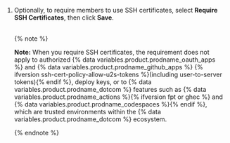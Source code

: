 1. Optionally, to require members to use SSH certificates, select **Require SSH Certificates**, then click **Save**.<br><br>

   {% note %}

   **Note:** When you require SSH certificates, the requirement does not apply to authorized {% data variables.product.prodname_oauth_apps %} and {% data variables.product.prodname_github_apps %} {% ifversion ssh-cert-policy-allow-u2s-tokens %}(including user-to-server tokens){% endif %}, deploy keys, or to {% data variables.product.prodname_dotcom %} features such as {% data variables.product.prodname_actions %}{% ifversion fpt or ghec %} and {% data variables.product.prodname_codespaces %}{% endif %}, which are trusted environments within the {% data variables.product.prodname_dotcom %} ecosystem.

   {% endnote %}
